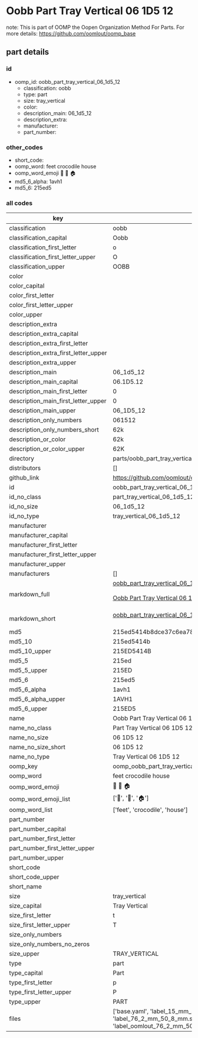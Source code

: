 # Oobb Part Tray Vertical 06 1D5 12  

note: This is part of OOMP the Oopen Organization Method For Parts. For more details: https://github.com/oomlout/oomp_base

##  part details





### id
* oomp_id: oobb_part_tray_vertical_06_1d5_12
  * classification: oobb
  * type: part
  * size: tray_vertical
  * color: 
  * description_main: 06_1d5_12
  * description_extra: 
  * manufacturer: 
  * part_number: 

### other_codes
* short_code: 
* oomp_word: feet crocodile house
* oomp_word_emoji :feet: :crocodile: :house:
* md5_6_alpha: 1avh1
* md5_6: 215ed5

### all codes 
| key | value |  
| --- | --- |  
| classification | oobb |  
| classification_capital | Oobb |  
| classification_first_letter | o |  
| classification_first_letter_upper | O |  
| classification_upper | OOBB |  
| color |  |  
| color_capital |  |  
| color_first_letter |  |  
| color_first_letter_upper |  |  
| color_upper |  |  
| description_extra |  |  
| description_extra_capital |  |  
| description_extra_first_letter |  |  
| description_extra_first_letter_upper |  |  
| description_extra_upper |  |  
| description_main | 06_1d5_12 |  
| description_main_capital | 06.1D5.12 |  
| description_main_first_letter | 0 |  
| description_main_first_letter_upper | 0 |  
| description_main_upper | 06_1D5_12 |  
| description_only_numbers | 061512 |  
| description_only_numbers_short | 62k |  
| description_or_color | 62k |  
| description_or_color_upper | 62K |  
| directory | parts/oobb_part_tray_vertical_06_1d5_12 |  
| distributors | [] |  
| github_link | https://github.com/oomlout/oomlout_oomp_part_src/tree/main/parts/oobb_part_tray_vertical_06_1d5_12/working |  
| id | oobb_part_tray_vertical_06_1d5_12 |  
| id_no_class | part_tray_vertical_06_1d5_12 |  
| id_no_size | 06_1d5_12 |  
| id_no_type | tray_vertical_06_1d5_12 |  
| manufacturer |  |  
| manufacturer_capital |  |  
| manufacturer_first_letter |  |  
| manufacturer_first_letter_upper |  |  
| manufacturer_upper |  |  
| manufacturers | [] |  
| markdown_full | [oobb_part_tray_vertical_06_1d5_12](https://github.com/oomlout/oomlout_oomp_part_src/tree/main/parts/oobb_part_tray_vertical_06_1d5_12/working)<br>[](https://github.com/oomlout/oomlout_oomp_part_src/tree/main/parts/oobb_part_tray_vertical_06_1d5_12/working)<br>[Oobb Part Tray Vertical 06 1D5 12](https://github.com/oomlout/oomlout_oomp_part_src/tree/main/parts/oobb_part_tray_vertical_06_1d5_12/working)<br><br> |  
| markdown_short | [oobb_part_tray_vertical_06_1d5_12](https://github.com/oomlout/oomlout_oomp_part_src/tree/main/parts/oobb_part_tray_vertical_06_1d5_12/working)<br><br> |  
| md5 | 215ed5414b8dce37c6ea78143d98a7a1 |  
| md5_10 | 215ed5414b |  
| md5_10_upper | 215ED5414B |  
| md5_5 | 215ed |  
| md5_5_upper | 215ED |  
| md5_6 | 215ed5 |  
| md5_6_alpha | 1avh1 |  
| md5_6_alpha_upper | 1AVH1 |  
| md5_6_upper | 215ED5 |  
| name | Oobb Part Tray Vertical 06 1D5 12 |  
| name_no_class | Part Tray Vertical 06 1D5 12 |  
| name_no_size | 06 1D5 12 |  
| name_no_size_short | 06 1D5 12 |  
| name_no_type | Tray Vertical 06 1D5 12 |  
| oomp_key | oomp_oobb_part_tray_vertical_06_1d5_12 |  
| oomp_word | feet crocodile house |  
| oomp_word_emoji | :feet: :crocodile: :house: |  
| oomp_word_emoji_list | [':feet:', ':crocodile:', ':house:'] |  
| oomp_word_list | ['feet', 'crocodile', 'house'] |  
| part_number |  |  
| part_number_capital |  |  
| part_number_first_letter |  |  
| part_number_first_letter_upper |  |  
| part_number_upper |  |  
| short_code |  |  
| short_code_upper |  |  
| short_name |  |  
| size | tray_vertical |  
| size_capital | Tray Vertical |  
| size_first_letter | t |  
| size_first_letter_upper | T |  
| size_only_numbers |  |  
| size_only_numbers_no_zeros |  |  
| size_upper | TRAY_VERTICAL |  
| type | part |  
| type_capital | Part |  
| type_first_letter | p |  
| type_first_letter_upper | P |  
| type_upper | PART |  
| files | ['base.yaml', 'label_15_mm_30_mm.pdf', 'label_15_mm_30_mm.svg', 'label_76_2_mm_50_8_mm.pdf', 'label_76_2_mm_50_8_mm.svg', 'label_oomlout_76_2_mm_50_8_mm.pdf', 'label_oomlout_76_2_mm_50_8_mm.svg', 'readme.md', 'working.json', 'working.yaml'] |  

